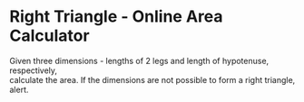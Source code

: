 <html lang="en-US">
    <head>
        <meta charset="utf-8" />
    </head>
    <body>
        <h1>Right Triangle - Online Area Calculator</h1>
        <p>
        Given three dimensions - lengths of 2 legs and length of hypotenuse, respectively, <br/>
        calculate the area. If the dimensions are not possible to form a right triangle, <br/>
        alert.
        </p>
    </body>
</html>